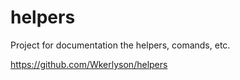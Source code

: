 # helpers
Project for documentation the helpers, comands, etc.

https://github.com/Wkerlyson/helpers
